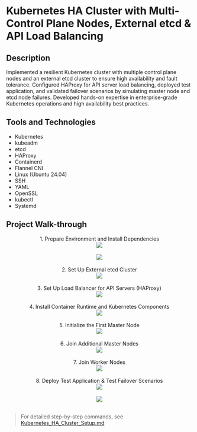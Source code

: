 <h1>Kubernetes HA Cluster with Multi-Control Plane Nodes, External etcd & API Load Balancing</h1>


<h2>Description</h2>
Implemented a resilient Kubernetes cluster with multiple control plane nodes and an external etcd cluster to ensure high availability and fault tolerance. Configured HAProxy for API server load balancing, deployed test application, and validated failover scenarios by simulating master node and etcd node failures. Developed hands-on expertise in enterprise-grade Kubernetes operations and high availability best practices. <br />


<h2>Tools and Technologies</h2>

- Kubernetes
- kubeadm
- etcd
- HAProxy
- Containerd
- Flannel CNI
- Linux (Ubuntu 24.04)
- SSH
- YAML
- OpenSSL
- kubectl
- Systemd

<h2>Project Walk-through</h2>

<p align="center">
1. Prepare Environment and Install Dependencies <br />
<img src="https://i.postimg.cc/QCC3rwDp/0.jpg"/>
<br />
<br />
<img src="https://i.postimg.cc/5yrM9g9D/1.jpg"/>
<br />
<br />
2. Set Up External etcd Cluster <br/>
<img src="https://i.postimg.cc/Y2D7xrN8/2.jpg" />
<br />
<br />
3. Set Up Load Balancer for API Servers (HAProxy) <br/>
<img src="https://i.postimg.cc/MGY2fqK7/3.jpg"/>
<br />
<br />
4. Install Container Runtime and Kubernetes Components <br/>
<img src="https://i.postimg.cc/8CNxS9Bj/4.jpg" />
<br />
<br />
5. Initialize the First Master Node <br/>
<img src="https://i.postimg.cc/MHMF5Sxr/5.jpg" />
<br />
<br />
6. Join Additional Master Nodes <br/>
<img src="https://i.postimg.cc/668Wg4pF/6.jpg" />
<br />
<br />
7. Join Worker Nodes <br/>
<img src="https://i.postimg.cc/ZRrc55bm/7.jpg" />
<br />
<br />
8. Deploy Test Application & Test Failover Scenarios  <br/>
<img src="https://i.postimg.cc/s2XWLPHb/8.jpg" />
<br />
<br />
<img src="https://i.postimg.cc/SNhM4bt6/9.jpg" />
<br />
<br />

> For detailed step-by-step commands, see [Kubernetes_HA_Cluster_Setup.md](Kubernetes_HA_Cluster_Setup.md)
</p>

